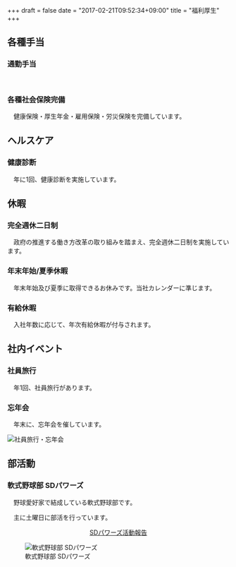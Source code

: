 +++
draft = false
date = "2017-02-21T09:52:34+09:00"
title = "福利厚生"
+++

<article class="single">
  <div class="content-inner">
  <div class="article-body note">
    <div class="page-header2 text-left">
      <h2 class="headline rich_font h1_title">各種手当</h2>
    </div>
    <div class="row">
      <div class="col-sm-10 col-sm-offset-1">
      <h3>通勤手当</h3>
          <p>&nbsp;</p>
      <h3>各種社会保険完備</h3>
          <p>　健康保険・厚生年金・雇用保険・労災保険を完備しています。</p>
      </div>
    </div>
    <div class="page-header text-left">
    <h2 class="headline rich_font h1_title">ヘルスケア</h2>
    </div>
    <div class="row">
      <div class="col-sm-10 col-sm-offset-1">
      <h3>健康診断</h3>
          <p>　年に1回、健康診断を実施しています。</p>
      </div>
    </div>
    <div class="page-header text-left">
      <h2 class="headline rich_font h1_title">休暇</h2>
    </div>
    <div class="row">
      <div class="col-sm-10 col-sm-offset-1">
      <h3>完全週休二日制</h3>
          <p>　政府の推進する働き方改革の取り組みを踏まえ、完全週休二日制を実施しています。</p>
      <h3>年末年始/夏季休暇</h3>
          <p>　年末年始及び夏季に取得できるお休みです。当社カレンダーに準じます。</p>
      <h3>有給休暇</h3>
          <p>　入社年数に応じて、年次有給休暇が付与されます。</p>
      </div>
    </div>
    <div class="page-header text-left">
      <h2 class="headline rich_font h1_title">社内イベント</h2>
    </div>
    <section class="note margin-t-20">
    <div class="row">
      <div class="col-sm-6">
      <h3>社員旅行</h3>
          <p>　年1回、社員旅行があります。</p>
      <h3>忘年会</h3>
          <p>　年末に、忘年会を催しています。</p>
      </div>
      <div class="col-sm-6">
        <img src="images/fukurikousei.jpg" alt="社員旅行・忘年会" class="img-responsive img-thumbnail pull-left" data-action="zoom" />
      </div>
    </div>
    </section>
    <div class="page-header text-left">
      <h2 class="headline rich_font h1_title">部活動</h2>
    </div>
    <section class="note margin-t-20">
    <div class="row">
      <div class="col-sm-6">
        <h3>軟式野球部 SDパワーズ</h3>
        <p>　野球愛好家で結成している軟式野球部です。</p>
        <p>　主に土曜日に部活を行っています。</p></li>
<p align="center"><a href="tags/baseball/" class="btn btn-primary btn-lg margin-t-20" role="button">SDパワーズ活動報告</a></p>
      </div>
      <div class="col-sm-6">
        <figure>
        <img src="images/baseball2.jpg" alt="軟式野球部 SDパワーズ" class="img-responsive img-thumbnail pull-left" data-action="zoom" />
        <figcaption>軟式野球部 SDパワーズ</figcaption>
        </figure>
      </div>
    </div>
    </section>
  </div>
  </div>
  <footer class="article-footer">
    <div class="content-inner">
    <nav class="p-crumb">
    </nav>
    </div>
  </footer>
</article>

